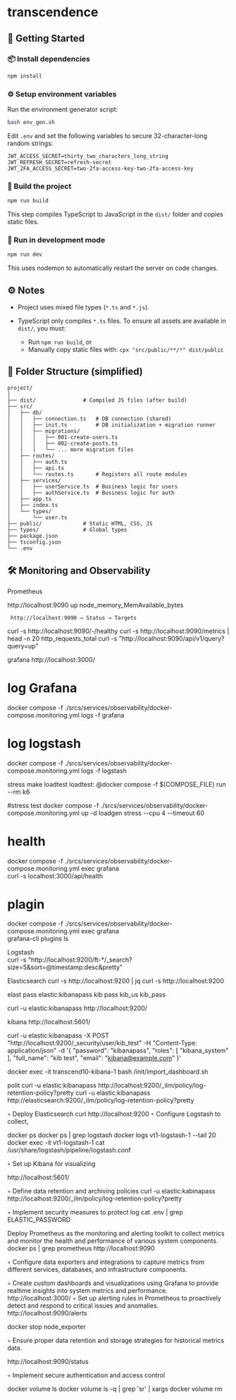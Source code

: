 # transcendence

## 🚀 Getting Started
### 📦 Install dependencies

```bash
npm install
```

### ⚙️ Setup environment variables

Run the environment generator script:
```bash
bash env_gen.sh
```
Edit `.env` and set the following variables to secure 32-character-long random strings:

```
JWT_ACCESS_SECRET=thirty_two_characters_long_string
JWT_REFRESH_SECRET=refresh-secret
JWT_2FA_ACCESS_SECRET=two-2fa-access-key-two-2fa-access-key
```

### 🔧 Build the project
```bash
npm run build
```
This step compiles TypeScript to JavaScript in the `dist/` folder and copies static files.

### 🧪 Run in development mode
```bash
npm run dev
```
This uses nodemon to automatically restart the server on code changes.



## ⚙️ Notes

- Project uses mixed file types (`*.ts` and `*.js`).
- TypeScript only compiles `*.ts` files. To ensure all assets are available in `dist/`, you must:

	- Run `npm run build`, or
	- Manually copy static files with: `cpx "src/public/**/*" dist/public`


## 📁 Folder Structure (simplified)
```
project/
│
├── dist/               # Compiled JS files (after build)
├── src/
│   ├── db/
│   │   ├── connection.ts   # DB connection (shared)
│   │   ├── init.ts         # DB initialization + migration runner
│   │   ├── migrations/
│   │   │   ├── 001-create-users.ts
│   │   │   ├── 002-create-posts.ts
│   │   │   └── ... more migration files
│   ├── routes/
│   │   ├── auth.ts
│   │   ├── api.ts
│   │   └── routes.ts       # Registers all route modules
│   ├── services/
│   │   ├── userService.ts  # Business logic for users
│   │   ├── authService.ts  # Business logic for auth
│   ├── app.ts
│   ├── index.ts
│   └── types/
│       └── user.ts
├── public/             # Static HTML, CSS, JS
├── types/              # Global types
├── package.json
├── tsconfig.json
└── .env
```

## 🛠️ Monitoring and Observability
Prometheus

http://localhost:9090
	up
	node_memory_MemAvailable_bytes

	 http://localhost:9090 → Status → Targets
	


curl -s http://localhost:9090/-/healthy
curl -s http://localhost:9090/metrics | head -n 20
      http_requests_total
curl -s "http://localhost:9090/api/v1/query?query=up"

grafana 
http://localhost:3000/

# log Grafana
docker compose -f ./srcs/services/observability/docker-compose.monitoring.yml logs -f grafana

# log logstash
docker compose -f ./srcs/services/observability/docker-compose.monitoring.yml logs -f logstash


stress make loadtest
loadtest:
	@docker compose -f $(COMPOSE_FILE) run --rm k6



#stress test
docker compose -f ./srcs/services/observability/docker-compose.monitoring.yml up -d loadgen
stress --cpu 4 --timeout 60


#  health 
docker compose -f ./srcs/services/observability/docker-compose.monitoring.yml exec grafana \
  curl -s localhost:3000/api/health

# plagin
docker compose -f ./srcs/services/observability/docker-compose.monitoring.yml exec grafana \
  grafana-cli plugins ls



Logstash							
curl -s "http://localhost:9200/ft-*/_search?size=5&sort=@timestamp:desc&pretty"

Elasticsearch 
curl -s http://localhost:9200 | jq
curl -s http://localhost:9200

elast pass
elastic:kibanapass
kib pass 
kib_us kib_pass 

curl -u elastic:kibanapass http://localhost:9200/


kibana
http://localhost:5601/


curl -u elastic:kibanapass -X POST "http://localhost:9200/_security/user/kib_test" -H "Content-Type: application/json" -d '{
  "password": "kibanapass",
  "roles": [ "kibana_system" ],
  "full_name": "kib test",
  "email": "kibana@example.com"
}'


docker exec -it transcend10-kibana-1 bash
/init/import_dashboard.sh




polit
curl -u elastic:kibanapass http://localhost:9200/_ilm/policy/log-retention-policy?pretty
curl -u elastic:kibanapass http://elasticsearch:9200/_ilm/policy/log-retention-policy?pretty


◦ Deploy Elasticsearch 
	curl http://localhost:9200
◦ Configure Logstash to collect, 

docker ps
docker ps | grep logstash
docker logs vt1-logstash-1 --tail 20
docker exec -it vt1-logstash-1 cat /usr/share/logstash/pipeline/logstash.conf


◦ Set up Kibana for visualizing

http://localhost:5601/

◦ Define data retention and archiving policies
curl -u elastic:kabinapass http://localhost:9200/_ilm/policy/log-retention-policy?pretty

◦ Implement security measures to protect log 
cat .env | grep ELASTIC_PASSWORD


Deploy Prometheus as the monitoring and alerting toolkit to collect metrics
and monitor the health and performance of various system components.
docker ps | grep prometheus
http://localhost:9090


◦ Configure data exporters and integrations to capture metrics from different
services, databases, and infrastructure components.

◦ Create custom dashboards and visualizations using Grafana to provide realtime insights into system metrics and performance.
http://localhost:3000/
◦ Set up alerting rules in Prometheus to proactively detect and respond to
critical issues and anomalies.
http://localhost:9090/alerts

docker stop node_exporter



◦ Ensure proper data retention and storage strategies for historical metrics data.

http://localhost:9090/status

◦ Implement secure authentication and access control 


docker volume ls
docker volume ls -q | grep 'sr' | xargs docker volume rm
